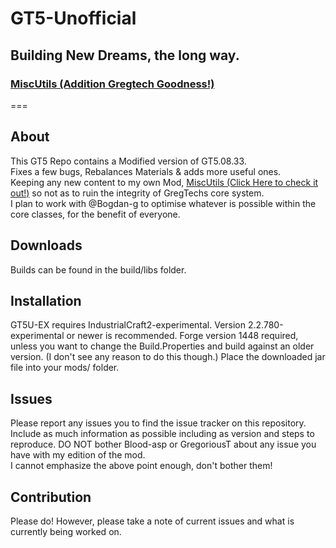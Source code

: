 # GT5-Unofficial  
## Building New Dreams, the long way.
### [MiscUtils (Addition Gregtech Goodness!)](https://github.com/draknyte1/MiscUtilities/wiki)
===

## About

This GT5 Repo contains a Modified version of GT5.08.33.  
Fixes a few bugs, Rebalances Materials & adds more useful ones.  
Keeping any new content to my own Mod, [MiscUtils (Click Here to check it out!)](https://github.com/draknyte1/MiscUtilities/wiki) so not as to ruin the integrity of GregTechs core system.  
I plan to work with @Bogdan-g to optimise whatever is possible within the core classes, for the benefit of everyone.

## Downloads

Builds can be found in the build/libs folder.

## Installation

GT5U-EX requires IndustrialCraft2-experimental. Version 2.2.780-experimental or newer is recommended.
Forge version 1448 required, unless you want to change the Build.Properties and build against an older version. (I don't see any reason to do this though.)
Place the downloaded jar file into your mods/ folder.

## Issues

Please report any issues you to find the issue tracker on this repository.   
Include as much information as possible including as version and steps to reproduce.
DO NOT bother Blood-asp or GregoriousT about any issue you have with my edition of the mod.  
I cannot emphasize the above point enough, don't bother them!  

## Contribution

Please do! However, please take a note of current issues and what is currently being worked on.
